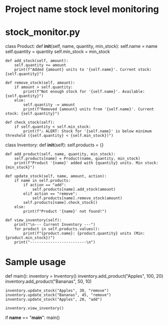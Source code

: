 # Project name stock level monitoring

<!---
Ref27/Ref27 is a ✨ special ✨ repository because its `README.md` (this file) appears on your GitHub profile.
You can click the Preview link to take a look at your changes.
--->

# stock_monitor.py

class Product:
    def __init__(self, name, quantity, min_stock):
        self.name = name
        self.quantity = quantity
        self.min_stock = min_stock

    def add_stock(self, amount):
        self.quantity += amount
        print(f"Added {amount} units to '{self.name}'. Current stock: {self.quantity}")

    def remove_stock(self, amount):
        if amount > self.quantity:
            print(f"Not enough stock for '{self.name}'. Available: {self.quantity}")
        else:
            self.quantity -= amount
            print(f"Removed {amount} units from '{self.name}'. Current stock: {self.quantity}")

    def check_stock(self):
        if self.quantity < self.min_stock:
            print(f"⚠️ ALERT: Stock for '{self.name}' is below minimum threshold ({self.quantity} < {self.min_stock})")


class Inventory:
    def __init__(self):
        self.products = {}

    def add_product(self, name, quantity, min_stock):
        self.products[name] = Product(name, quantity, min_stock)
        print(f"Product '{name}' added with {quantity} units. Min stock: {min_stock}")

    def update_stock(self, name, amount, action):
        if name in self.products:
            if action == "add":
                self.products[name].add_stock(amount)
            elif action == "remove":
                self.products[name].remove_stock(amount)
            self.products[name].check_stock()
        else:
            print(f"Product '{name}' not found!")

    def view_inventory(self):
        print("\n--- Current Inventory ---")
        for product in self.products.values():
            print(f"{product.name}: {product.quantity} units (Min: {product.min_stock})")
        print("-------------------------\n")


# Sample usage
def main():
    inventory = Inventory()
    inventory.add_product("Apples", 100, 20)
    inventory.add_product("Bananas", 50, 10)

    inventory.update_stock("Apples", 30, "remove")
    inventory.update_stock("Bananas", 45, "remove")
    inventory.update_stock("Apples", 20, "add")

    inventory.view_inventory()


if __name__ == "__main__":
    main()
